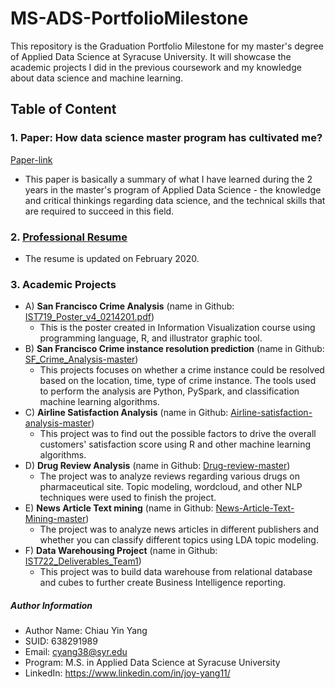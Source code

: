 # MS-ADS-PortfolioMilestone
This repository is the Graduation Portfolio Milestone for my master's degree of Applied Data Science at Syracuse University. It will showcase the academic projects I did in the previous coursework and my knowledge about data science and machine learning.

## Table of Content

### 1. Paper: How data science master program has cultivated me? 
[Paper-link](https://github.com/cyang38/MS-ADS-PortfolioMilestone/blob/master/MS-ADS%20Portfolio%20Milestone_ChiauYinYang.pdf) 
  - This paper is basically a summary of what I have learned during the 2 years in the master's program of Applied Data Science - the knowledge and critical thinkings regarding data science, and the technical skills that are required to succeed in this field.

### 2. [Professional Resume](./Resume_chiauyinyang_021420.pdf)
  - The resume is updated on February 2020.

### 3. Academic Projects
  * A) **San Francisco Crime Analysis**  (name in Github: [IST719_Poster_v4_0214201.pdf](./IST719_Poster_v4_0214201.pdf))
    - This is the poster created in Information Visualization course using programming language, R, and illustrator graphic tool.
  * B) **San Francisco Crime instance resolution prediction**  (name in Github: [SF_Crime_Analysis-master](./SF_Crime_Analysis-master))
    - This projects focuses on whether a crime instance could be resolved based on the location, time, type of crime instance. The tools used to perform the analysis are Python, PySpark, and classification machine learning algorithms.
  * C) **Airline Satisfaction Analysis**  (name in Github: [Airline-satisfaction-analysis-master](./Airline-satisfaction-analysis-master))
    - This project was to find out the possible factors to drive the overall customers' satisfaction score using R and other machine learning algorithms.
  * D) **Drug Review Analysis**  (name in Github: [Drug-review-master](./Drug-review-master))
    - The project was to analyze reviews regarding various drugs on pharmaceutical site. Topic modeling, wordcloud, and other NLP techniques were used to finish the project.
  * E) **News Article Text mining**  (name in Github: [News-Article-Text-Mining-master](./News-Article-Text-Mining-master))
    - The project was to analyze news articles in different publishers and whether you can classify different topics using LDA topic modeling.
  * F) **Data Warehousing Project**  (name in Github: [IST722_Deliverables_Team1](./IST722_Deliverables_Team1))
    - This project was to build data warehouse from relational database and cubes to further create Business Intelligence reporting.


##### Author Information

* Author Name: Chiau Yin Yang
* SUID: 638291989
* Email: cyang38@syr.edu
* Program: M.S. in Applied Data Science at Syracuse University
* LinkedIn: https://www.linkedin.com/in/joy-yang11/
